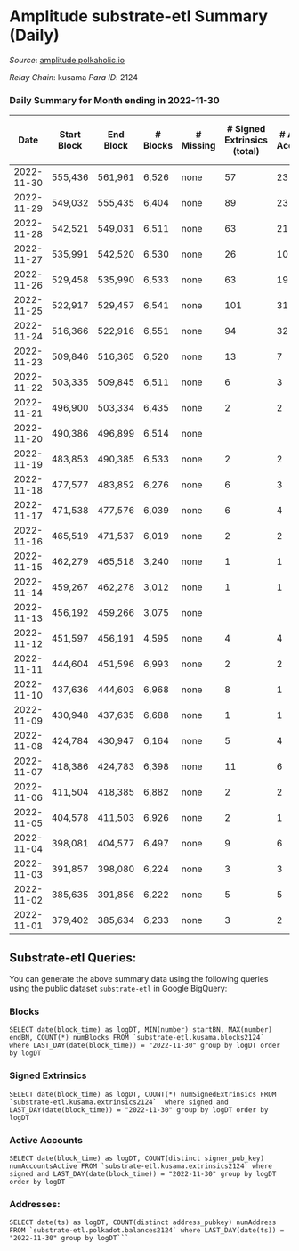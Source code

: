 # Amplitude substrate-etl Summary (Daily)

_Source_: [amplitude.polkaholic.io](https://amplitude.polkaholic.io)

*Relay Chain*: kusama
*Para ID*: 2124



### Daily Summary for Month ending in 2022-11-30


| Date | Start Block | End Block | # Blocks | # Missing | # Signed Extrinsics (total) | # Active Accounts | # Addresses with Balances | # Events | # Transfers | # XCM Transfers In | # XCM Transfers Out |
| ---- | ----------- | --------- | -------- | --------- | --------------------------- | ----------------- | ------------------------- | -------- | ----------- | ------------------ | ------------------- |
| 2022-11-30 | 555,436 | 561,961 | 6,526 | none  | 57 | 23 | 709 | 13,416 |   |   |   |
| 2022-11-29 | 549,032 | 555,435 | 6,404 | none  | 89 | 23 |  | 13,373 |   |   |   |
| 2022-11-28 | 542,521 | 549,031 | 6,511 | none  | 63 | 21 |  | 13,422 |   |   |   |
| 2022-11-27 | 535,991 | 542,520 | 6,530 | none  | 26 | 10 |  | 13,231 |   |   |   |
| 2022-11-26 | 529,458 | 535,990 | 6,533 | none  | 63 | 19 |  | 13,442 |   |   |   |
| 2022-11-25 | 522,917 | 529,457 | 6,541 | none  | 101 | 31 |  | 13,792 | 21  |   |   |
| 2022-11-24 | 516,366 | 522,916 | 6,551 | none  | 94 | 32 |  | 13,682 |   |   |   |
| 2022-11-23 | 509,846 | 516,365 | 6,520 | none  | 13 | 7 |  | 13,140 |   |   |   |
| 2022-11-22 | 503,335 | 509,845 | 6,511 | none  | 6 | 3 |  | 13,083 |   |   |   |
| 2022-11-21 | 496,900 | 503,334 | 6,435 | none  | 2 | 2 |  | 12,901 |   |   |   |
| 2022-11-20 | 490,386 | 496,899 | 6,514 | none  |  |  |  | 13,050 |   |   |   |
| 2022-11-19 | 483,853 | 490,385 | 6,533 | none  | 2 | 2 |  | 13,100 |   |   |   |
| 2022-11-18 | 477,577 | 483,852 | 6,276 | none  | 6 | 3 |  | 12,606 |   |   |   |
| 2022-11-17 | 471,538 | 477,576 | 6,039 | none  | 6 | 4 |  | 12,130 |   |   |   |
| 2022-11-16 | 465,519 | 471,537 | 6,019 | none  | 2 | 2 |  | 12,069 |   |   |   |
| 2022-11-15 | 462,279 | 465,518 | 3,240 | none  | 1 | 1 |  | 6,496 |   |   |   |
| 2022-11-14 | 459,267 | 462,278 | 3,012 | none  | 1 | 1 |  | 6,040 |   |   |   |
| 2022-11-13 | 456,192 | 459,266 | 3,075 | none  |  |  |  | 6,160 |   |   |   |
| 2022-11-12 | 451,597 | 456,191 | 4,595 | none  | 4 | 4 |  | 9,233 |   |   |   |
| 2022-11-11 | 444,604 | 451,596 | 6,993 | none  | 2 | 2 |  | 14,024 |   |   |   |
| 2022-11-10 | 437,636 | 444,603 | 6,968 | none  | 8 | 1 |  | 14,001 |   |   |   |
| 2022-11-09 | 430,948 | 437,635 | 6,688 | none  | 1 | 1 |  | 13,404 |   |   |   |
| 2022-11-08 | 424,784 | 430,947 | 6,164 | none  | 5 | 4 |  | 12,380 |   |   |   |
| 2022-11-07 | 418,386 | 424,783 | 6,398 | none  | 11 | 6 |  | 12,884 |   |   |   |
| 2022-11-06 | 411,504 | 418,385 | 6,882 | none  | 2 | 2 |  | 13,799 |   |   |   |
| 2022-11-05 | 404,578 | 411,503 | 6,926 | none  | 2 | 1 |  | 13,887 |   |   |   |
| 2022-11-04 | 398,081 | 404,577 | 6,497 | none  | 9 | 6 |  | 13,170 | 24  |   |   |
| 2022-11-03 | 391,857 | 398,080 | 6,224 | none  | 3 | 3 |  | 12,486 |   |   |   |
| 2022-11-02 | 385,635 | 391,856 | 6,222 | none  | 5 | 5 |  | 12,519 |   | 1  |   |
| 2022-11-01 | 379,402 | 385,634 | 6,233 | none  | 3 | 2 |  | 12,504 |   |   |   |

## Substrate-etl Queries:
You can generate the above summary data using the following queries using the public dataset `substrate-etl` in Google BigQuery:


### Blocks
```
SELECT date(block_time) as logDT, MIN(number) startBN, MAX(number) endBN, COUNT(*) numBlocks FROM `substrate-etl.kusama.blocks2124`  where LAST_DAY(date(block_time)) = "2022-11-30" group by logDT order by logDT
```


### Signed Extrinsics
```
SELECT date(block_time) as logDT, COUNT(*) numSignedExtrinsics FROM `substrate-etl.kusama.extrinsics2124`  where signed and LAST_DAY(date(block_time)) = "2022-11-30" group by logDT order by logDT
```


### Active Accounts
```
SELECT date(block_time) as logDT, COUNT(distinct signer_pub_key) numAccountsActive FROM `substrate-etl.kusama.extrinsics2124` where signed and LAST_DAY(date(block_time)) = "2022-11-30" group by logDT order by logDT
```


### Addresses:
```
SELECT date(ts) as logDT, COUNT(distinct address_pubkey) numAddress FROM `substrate-etl.polkadot.balances2124` where LAST_DAY(date(ts)) = "2022-11-30" group by logDT```

